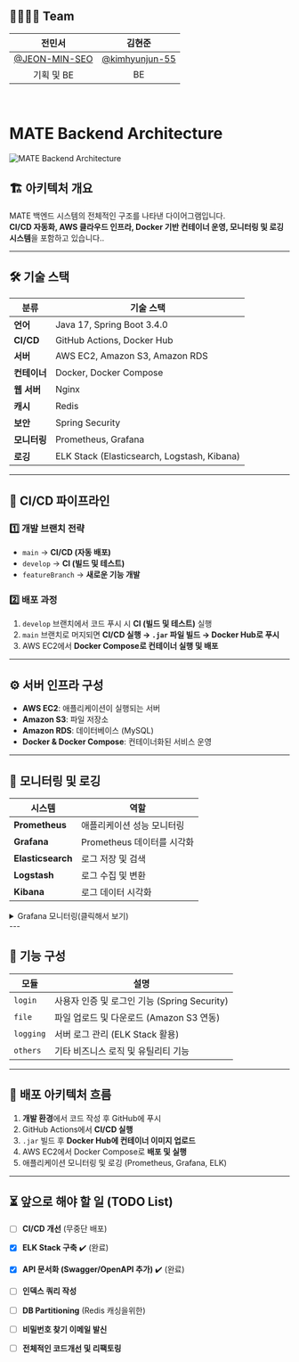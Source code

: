 ## 🙋‍♀️🙋‍♂️ Team

|전민서|김현준|
|:---:|:---:|
|[@JEON-MIN-SEO](https://github.com/JEON-MIN-SEO)|[@kimhyunjun-55](https://github.com/kimhyunjun-55)|@|
|기획 및 BE|BE||
<br>

# MATE Backend Architecture  
![MATE Backend Architecture](https://github.com/user-attachments/assets/4d7594b6-f964-4d9d-a504-cdd97d62e479)  

## 🏗️ 아키텍처 개요  
MATE 백엔드 시스템의 전체적인 구조를 나타낸 다이어그램입니다.  
**CI/CD 자동화, AWS 클라우드 인프라, Docker 기반 컨테이너 운영, 모니터링 및 로깅 시스템**을 포함하고 있습니다..  

---

## 🛠️ 기술 스택
| 분류          | 기술 스택 |
|--------------|------------------------------------------------|
| **언어**      | Java 17, Spring Boot 3.4.0 |
| **CI/CD**    | GitHub Actions, Docker Hub |
| **서버**      | AWS EC2, Amazon S3, Amazon RDS |
| **컨테이너**  | Docker, Docker Compose |
| **웹 서버**  | Nginx |
| **캐시**      | Redis |
| **보안**      | Spring Security |
| **모니터링**  | Prometheus, Grafana |
| **로깅**      | ELK Stack (Elasticsearch, Logstash, Kibana) |

---

## 🔄 **CI/CD 파이프라인**
### 1️⃣ **개발 브랜치 전략**
- `main` → **CI/CD (자동 배포)**
- `develop` → **CI (빌드 및 테스트)**
- `featureBranch` → **새로운 기능 개발**

### 2️⃣ **배포 과정**
1. `develop` 브랜치에서 코드 푸시 시 **CI (빌드 및 테스트)** 실행  
2. `main` 브랜치로 머지되면 **CI/CD 실행 → `.jar` 파일 빌드 → Docker Hub로 푸시**  
3. AWS EC2에서 **Docker Compose로 컨테이너 실행 및 배포**  

---

## ⚙️ **서버 인프라 구성**
- **AWS EC2**: 애플리케이션이 실행되는 서버  
- **Amazon S3**: 파일 저장소  
- **Amazon RDS**: 데이터베이스 (MySQL)  
- **Docker & Docker Compose**: 컨테이너화된 서비스 운영  

---

## 📡 **모니터링 및 로깅**
| 시스템       | 역할 |
|------------|-----------------------------------------------|
| **Prometheus** | 애플리케이션 성능 모니터링 |
| **Grafana**    | Prometheus 데이터를 시각화 |
| **Elasticsearch** | 로그 저장 및 검색 |
| **Logstash** | 로그 수집 및 변환 |
| **Kibana** | 로그 데이터 시각화 |
<details>
  <summary>Grafana 모니터링(클릭해서 보기)</summary>
 ![Grafana Monitoring](https://github.com/user-attachments/assets/7fd0fe46-64ab-4b2e-b93f-14b56bffde98)
  
</details>
---

## 📌 **기능 구성**
| 모듈 | 설명 |
|------|--------------------------------------------------|
| `login` | 사용자 인증 및 로그인 기능 (Spring Security) |
| `file` | 파일 업로드 및 다운로드 (Amazon S3 연동) |
| `logging` | 서버 로그 관리 (ELK Stack 활용) |
| `others` | 기타 비즈니스 로직 및 유틸리티 기능 |

---

## 🚀 **배포 아키텍처 흐름**
1. **개발 환경**에서 코드 작성 후 GitHub에 푸시  
2. GitHub Actions에서 **CI/CD 실행**  
3. `.jar` 빌드 후 **Docker Hub에 컨테이너 이미지 업로드**  
4. AWS EC2에서 Docker Compose로 **배포 및 실행**  
5. 애플리케이션 모니터링 및 로깅 (Prometheus, Grafana, ELK)  

---
## ⏳ 앞으로 해야 할 일 (TODO List)

- [ ] **CI/CD 개선** (무중단 배포)
- [x] **ELK Stack 구축** ✔️ (완료)
- [x] **API 문서화 (Swagger/OpenAPI 추가)** ✔️ (완료)
- [ ] **인덱스 쿼리 작성**
- [ ] **DB Partitioning** (Redis 캐싱을위한)
- [ ] **비밀번호 찾기 이메일 발신**
- [ ] **전체적인 코드개선 및 리팩토링**

